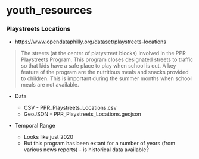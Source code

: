 # youth_resources




### Playstreets Locations

* https://www.opendataphilly.org/dataset/playstreets-locations

> The streets (at the center of platystreet blocks) involved in the PPR Playstreets Program. This program closes designated streets to traffic so that kids have a safe place to play when school is out. A key feature of the program are the nutritious meals and snacks provided to children. This is important during the summer months when school meals are not available.


* Data
	* CSV - PPR_Playstreets_Locations.csv
	* GeoJSON - PPR_Playstreets_Locations.geojson


* Temporal Range
	* Looks like just 2020
	* But this program has been extant for a number of years (from various news reports) - is historical data available?

